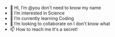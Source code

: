 - 👋 Hi, I’m @you don't need to know my name
- 👀 I’m interested in Science
- 🌱 I’m currently learning Coding
- 💞️ I’m looking to collaborate on I don't know what
- 📫 How to reach me It's a secret!

<!---
Haruno-Sakura/Haruno-Sakura is a ✨ special ✨ repository because its `README.md` (this file) appears on your GitHub profile.
You can click the Preview link to take a look at your changes.
--->
